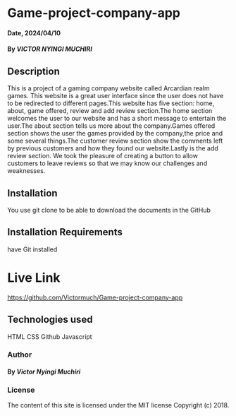 # Game-project-company-app

#### Date, 2024/04/10

#### By _VICTOR NYINGI MUCHIRI_

## Description

This is a project of a gaming company website called Arcardian realm games. This website is a great user interface since the user does not have to be redirected to different pages.This website has five section: home, about, game offered, review and add review section.The home section welcomes the user to our website and has a short message to entertain the user.The about section tells us more about the company.Games offered section shows the user the games provided by the company,the price and some several things.The customer review section show the comments left by previous customers and how they found our website.Lastly is the add review section. We took the pleasure of creating a button to allow customers to leave reviews so that we may know our challenges and weaknesses.

## Installation

You use git clone to be able to download the documents in the GitHub

## Installation Requirements

have Git installed 

# Live Link

https://github.com/Victormuch/Game-project-company-app

## Technologies used

HTML
CSS
Github
Javascript

### Author

#### By _Victor Nyingi Muchiri_

### License

The content of this site is licensed under the MIT license
Copyright (c) 2018.
